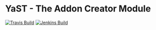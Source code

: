 # YaST - The Addon Creator Module #

[![Travis Build](https://travis-ci.org/yast/yast-add-on-creator.svg?branch=master)](https://travis-ci.org/yast/yast-add-on-creator)
[![Jenkins Build](http://img.shields.io/jenkins/s/https/ci.opensuse.org/yast-add-on-creator-master.svg)](https://ci.opensuse.org/view/Yast/job/yast-add-on-creator-master/)

